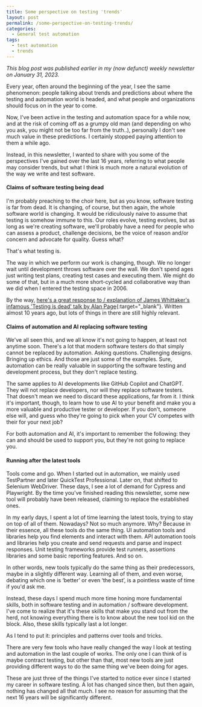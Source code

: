 ```yaml
---
title: Some perspective on testing 'trends'
layout: post
permalink: /some-perspective-on-testing-trends/
categories:
  - General test automation
tags:
  - test automation
  - trends
---
```

_This blog post was published earlier in my (now defunct) weekly newsletter on January 31, 2023._

Every year, often around the beginning of the year, I see the same phenomenon: people talking about trends and predictions about where the testing and automation world is headed, and what people and organizations should focus on in the year to come.

Now, I've been active in the testing and automation space for a while now, and at the risk of coming off as a grumpy old man (and depending on who you ask, you might not be too far from the truth..), personally I don't see much value in these predictions. I certainly stopped paying attention to them a while ago.

Instead, in this newsletter, I wanted to share with you some of the perspectives I've gained over the last 16 years, referring to what people may consider trends, but what I think is much more a natural evolution of the way we write and test software.

#### Claims of software testing being dead
I'm probably preaching to the choir here, but as you know, software testing is far from dead. It is changing, of course, but then again, the whole software world is changing. It would be ridiculously naive to assume that testing is somehow immune to this. Our roles evolve, testing evolves, but as long as we're creating software, we'll probably have a need for people who can assess a product, challenge decisions, be the voice of reason and/or concern and advocate for quality. Guess what?

That's what testing is.

The way in which we perform our work is changing, though. We no longer wait until development throws software over the wall. We don't spend ages just writing test plans, creating test cases and executing them. We might do some of that, but in a much more short-cycled and collaborative way than we did when I entered the testing space in 2006.

By the way, [here's a great response to / explanation of James Whittaker's infamous 'Testing is dead' talk by Alan Page](https://angryweasel.com/blog/death-and-testing/){:target="_blank"}. Written almost 10 years ago, but lots of things in there are still highly relevant.

#### Claims of automation and AI replacing software testing
We've all seen this, and we all know it's not going to happen, at least not anytime soon. There's a lot that modern software testers do that simply cannot be replaced by automation. Asking questions. Challenging designs. Bringing up ethics. And those are just some of the examples. Sure, automation can be really valuable in supporting the software testing and development process, but they don't replace testing.

The same applies to AI developments like GitHub Copilot and ChatGPT. They will not replace developers, nor will they replace software testers. That doesn't mean we need to discard these applications, far from it. I think it's important, though, to learn how to use AI to your benefit and make you a more valuable and productive tester or developer. If you don't, someone else will, and guess who they're going to pick when your CV competes with their for your next job?

For both automation and AI, it's important to remember the following: they can and should be used to support you, but they're not going to replace you.

#### Running after the latest tools
Tools come and go. When I started out in automation, we mainly used TestPartner and later QuickTest Professional. Later on, that shifted to Selenium WebDriver. These days, I see a lot of demand for Cypress and Playwright. By the time you've finished reading this newsletter, some new tool will probably have been released, claiming to replace the established ones.

In my early days, I spent a lot of time learning the latest tools, trying to stay on top of all of them. Nowadays? Not so much anymore. Why? Because in their essence, all these tools do the same thing. UI automation tools and libraries help you find elements and interact with them. API automation tools and libraries help you create and send requests and parse and inspect responses. Unit testing frameworks provide test runners, assertions libraries and some basic reporting features. And so on.

In other words, new tools typically do the same thing as their predecessors, maybe in a slightly different way. Learning all of them, and even worse, debating which one is ‘better’ or even ‘the best’, is a pointless waste of time if you'd ask me.

Instead, these days I spend much more time honing more fundamental skills, both in software testing and in automation / software development. I've come to realize that it's these skills that make you stand out from the herd, not knowing everything there is to know about the new tool kid on the block. Also, these skills typically last a lot longer.

As I tend to put it: principles and patterns over tools and tricks.

There are very few tools who have really changed the way I look at testing and automation in the last couple of works. The only one I can think of is maybe contract testing, but other than that, most new tools are just providing different ways to do the same thing we've been doing for ages.

These are just three of the things I've started to notice ever since I started my career in software testing. A lot has changed since then, but then again, nothing has changed all that much. I see no reason for assuming that the next 16 years will be significantly different.